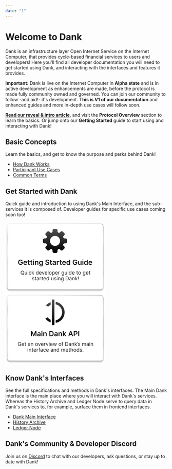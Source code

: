 ```yaml
---
date: "1"
---
```


# Welcome to Dank

Dank is an infrastructure layer Open Internet Service on the Internet Computer, that provides cycle-based financial services to users and developers! Here you'll find all developer documentation you will need to get started using Dank, and interacting with the interfaces and features it provides.

**Important:** Dank is live on the Internet Computer in **Alpha state** and is in active development as enhancements are made, before the protocol is made fully community owned and governed. You can join our community to follow -and aid!- it's development. **This is V1 of our documentation** and enhanced guides and more in-depth use cases will follow soon.

**[Read our reveal & intro article](https://medium.com/@dank_ois/e7dd8e4c3d25?source=friends_link&sk=91bd9be1283ccf00d115b40ed539c4e1)**, and visit the **Protocol Overview** section to learn the basics. Or jump onto our **Getting Started** guide to start using and interacting with Dank!

## Basic Concepts
Learn the basics, and get to know the purpose and perks behind Dank!

- [How Dank Works](https://docs.dank.ooo/protocol-overview/how-dank-works/)
- [Participant Use Cases](https://docs.dank.ooo/protocol-overview/dank-use-cases/)
- [Common Terms](https://docs.dank.ooo/protocol-overview/common-terms/)


## Get Started with Dank
Quick guide and introduction to using Dank's Main Interface, and the sub-services it is composed of. Developer guides for specific use cases coming soon too!


<a href="./getting-started/overview/"><img src=imgs/getting-started.png></a>
<a href="./interfaces/main-dank-canister/"><img src=imgs/main-dank-api.png></a>

## Know Dank's Interfaces
See the full specifications and methods in Dank's interfaces. The Main Dank interface is the main place where you will interact with Dank's services. Whereas the History Archive and Ledger Node serve to query data in Dank's services to, for example, surface them in frontend interfaces.

- [Dank Main Interface](https://docs.dank.ooo/interfaces/main-dank-canister/)
- [History Archive](https://docs.dank.ooo/interfaces/history-archive/)
- [Ledger Node](https://docs.dank.ooo/interfaces/ledger-node/)


## Dank's Community & Developer Discord
Join us on [Discord](https://discord.gg/yVEcEzmrgm) to chat with our developers, ask questions, or stay up to date with Dank!
